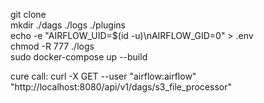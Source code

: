 git clone <url>  
mkdir ./dags ./logs ./plugins  
echo -e "AIRFLOW_UID=$(id -u)\nAIRFLOW_GID=0" > .env   
chmod -R 777 ./logs  
sudo docker-compose up --build

  
 cure call: curl -X GET --user "airflow:airflow" "http://localhost:8080/api/v1/dags/s3_file_processor"
